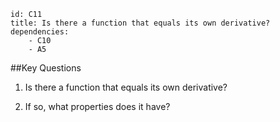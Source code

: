 ````
id: C11
title: Is there a function that equals its own derivative?
dependencies: 
    - C10
    - A5
````
##Key Questions

1. Is there a function that equals its own derivative?

1. If so, what properties does it have?


